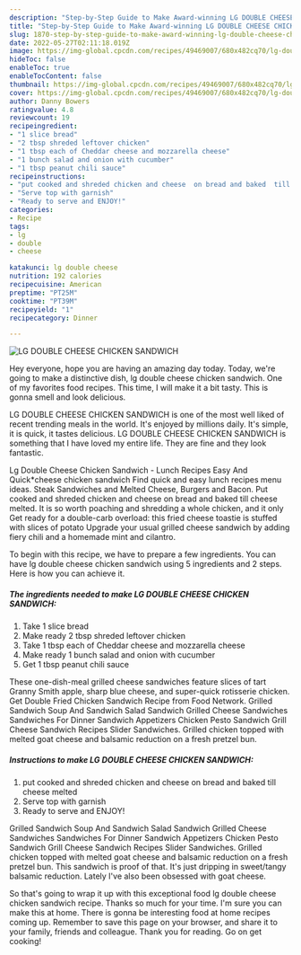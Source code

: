 ```yaml
---
description: "Step-by-Step Guide to Make Award-winning LG DOUBLE CHEESE CHICKEN SANDWICH"
title: "Step-by-Step Guide to Make Award-winning LG DOUBLE CHEESE CHICKEN SANDWICH"
slug: 1870-step-by-step-guide-to-make-award-winning-lg-double-cheese-chicken-sandwich
date: 2022-05-27T02:11:18.019Z
image: https://img-global.cpcdn.com/recipes/49469007/680x482cq70/lg-double-cheese-chicken-sandwich-recipe-main-photo.jpg
hideToc: false
enableToc: true
enableTocContent: false
thumbnail: https://img-global.cpcdn.com/recipes/49469007/680x482cq70/lg-double-cheese-chicken-sandwich-recipe-main-photo.jpg
cover: https://img-global.cpcdn.com/recipes/49469007/680x482cq70/lg-double-cheese-chicken-sandwich-recipe-main-photo.jpg
author: Danny Bowers
ratingvalue: 4.8
reviewcount: 19
recipeingredient:
- "1 slice bread"
- "2 tbsp shreded leftover chicken"
- "1 tbsp each of Cheddar cheese and mozzarella cheese"
- "1 bunch salad and onion with cucumber"
- "1 tbsp peanut chili sauce"
recipeinstructions:
- "put cooked and shreded chicken and cheese  on bread and baked  till cheese melted"
- "Serve top with garnish"
- "Ready to serve and ENJOY!"
categories:
- Recipe
tags:
- lg
- double
- cheese

katakunci: lg double cheese 
nutrition: 192 calories
recipecuisine: American
preptime: "PT25M"
cooktime: "PT39M"
recipeyield: "1"
recipecategory: Dinner

---
```



![LG DOUBLE CHEESE CHICKEN SANDWICH](https://img-global.cpcdn.com/recipes/49469007/680x482cq70/lg-double-cheese-chicken-sandwich-recipe-main-photo.jpg)

Hey everyone, hope you are having an amazing day today. Today, we're going to make a distinctive dish, lg double cheese chicken sandwich. One of my favorites food recipes. This time, I will make it a bit tasty. This is gonna smell and look delicious.

LG DOUBLE CHEESE CHICKEN SANDWICH is one of the most well liked of recent trending meals in the world. It's enjoyed by millions daily. It's simple, it is quick, it tastes delicious. LG DOUBLE CHEESE CHICKEN SANDWICH is something that I have loved my entire life. They are fine and they look fantastic.

Lg Double Cheese Chicken Sandwich - Lunch Recipes Easy And Quick*cheese chicken sandwich Find quick and easy lunch recipes menu ideas. Steak Sandwiches and Melted Cheese, Burgers and Bacon. Put cooked and shreded chicken and cheese on bread and baked till cheese melted. It is so worth poaching and shredding a whole chicken, and it only Get ready for a double-carb overload: this fried cheese toastie is stuffed with slices of potato Upgrade your usual grilled cheese sandwich by adding fiery chili and a homemade mint and cilantro.


To begin with this recipe, we have to prepare a few ingredients. You can have lg double cheese chicken sandwich using 5 ingredients and 2 steps. Here is how you can achieve it.

<!--inarticleads1-->

##### The ingredients needed to make LG DOUBLE CHEESE CHICKEN SANDWICH:

1. Take 1 slice bread
1. Make ready 2 tbsp shreded leftover chicken
1. Take 1 tbsp each of Cheddar cheese and mozzarella cheese
1. Make ready 1 bunch salad and onion with cucumber
1. Get 1 tbsp peanut chili sauce


These one-dish-meal grilled cheese sandwiches feature slices of tart Granny Smith apple, sharp blue cheese, and super-quick rotisserie chicken. Get Double Fried Chicken Sandwich Recipe from Food Network. Grilled Sandwich Soup And Sandwich Salad Sandwich Grilled Cheese Sandwiches Sandwiches For Dinner Sandwich Appetizers Chicken Pesto Sandwich Grill Cheese Sandwich Recipes Slider Sandwiches. Grilled chicken topped with melted goat cheese and balsamic reduction on a fresh pretzel bun. 

<!--inarticleads2-->

##### Instructions to make LG DOUBLE CHEESE CHICKEN SANDWICH:

1. put cooked and shreded chicken and cheese  on bread and baked  till cheese melted
1. Serve top with garnish
1. Ready to serve and ENJOY!

Grilled Sandwich Soup And Sandwich Salad Sandwich Grilled Cheese Sandwiches Sandwiches For Dinner Sandwich Appetizers Chicken Pesto Sandwich Grill Cheese Sandwich Recipes Slider Sandwiches. Grilled chicken topped with melted goat cheese and balsamic reduction on a fresh pretzel bun. This sandwich is proof of that. It&#39;s just dripping in sweet/tangy balsamic reduction. Lately I&#39;ve also been obsessed with goat cheese. 

So that's going to wrap it up with this exceptional food lg double cheese chicken sandwich recipe. Thanks so much for your time. I'm sure you can make this at home. There is gonna be interesting food at home recipes coming up. Remember to save this page on your browser, and share it to your family, friends and colleague. Thank you for reading. Go on get cooking!

